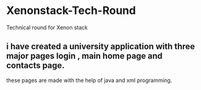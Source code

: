 # Xenonstack-Tech-Round
Technical round for Xenon stack
## i have created a university application with three major pages login , main home page and contacts page. 
these pages are made with the help of java and xml programming. 
